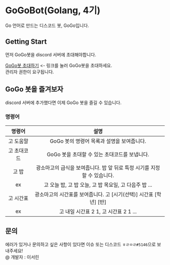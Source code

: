 # GoGoBot(Golang, 4기)

Go 언어로 만드는 디스코드 봇, GoGo입니다.

## Getting Start

먼저 GoGo봇을 discord 서버에 초대해야합니다.

[GoGo봇 초대하기](https://discord.com/api/oauth2/authorize?client_id=700963738966163487&permissions=8&scope=bot) <- 링크를 눌러 GoGo봇을 초대하세요.  
관리자 권한이 요구됩니다.

## GoGo 봇을 즐겨보자

discord 서버에 추가했다면 이제 GoGo 봇을 즐길 수 있습니다.

### 명령어

|   명령어    |                                   설명                                   |
| :---------: | :----------------------------------------------------------------------: |
|  고 도움말  |                GoGo 봇의 명령어 목록과 설명을 보여줍니다.                |
| 고 초대코드 |              GoGo 봇을 초대할 수 있는 초대코드를 보냅니다.               |
|    고 밥    | 광소마고의 급식을 보여줍니다. 밥 앞 뒤로 특정 시기를 지정할 수 있습니다. |
|  ex  |         고 오늘 밥, 고 밥 오늘, 고 밥 목요일, 고 다음주 밥 ...        |
| 고 시간표 | 광소마고의 시간표를 보여줍니다. 고 [시기(선택)] 시간표 [학년] [반] |
| ex | 고 내일 시간표 2 1, 고 시간표 2 1 ... |

## 문의

에러가 있거나 문의하고 싶은 사항이 있다면 이슈 또는 디스코드 `ㅎㄹㅁㄹ#5146`으로 보내주세요!  
@ 개발자 : 이서린

<comment/>